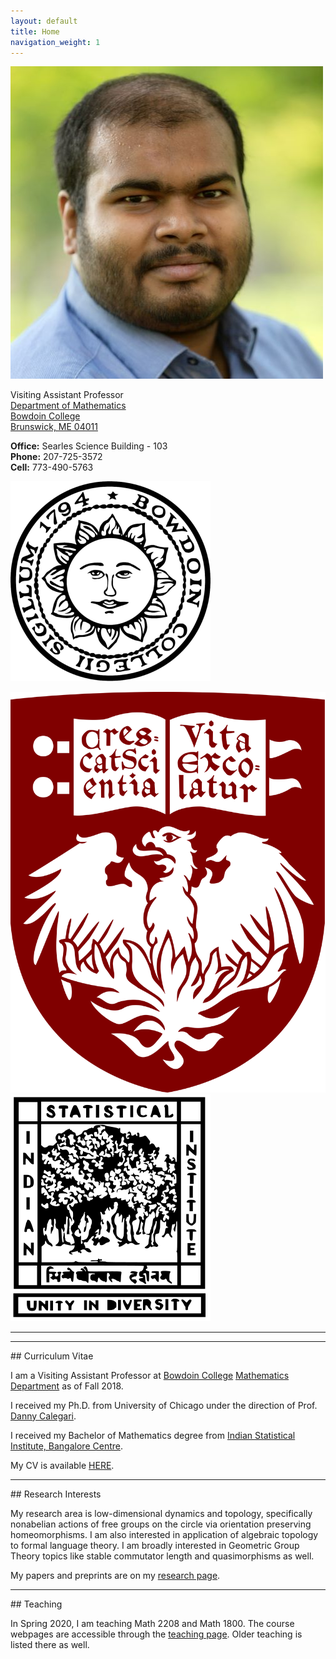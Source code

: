 ```yaml
---
layout: default
title: Home
navigation_weight: 1
---
```


<div class="about">
<div class="picture">

[![Subhadip Chowdhury](assets/photos/me_small.jpg)](assets/photos/)
</div>

<div class="mail">

Visiting Assistant Professor<br>
[Department of Mathematics](https://www.bowdoin.edu/math/)  
[Bowdoin College](http://www.bowdoin.edu/)  
[Brunswick, ME 04011](https://www.google.com/maps/place/Searles+Science+Building,+Brunswick,+ME+04011)

**Office:** Searles Science Building - 103<br>
**Phone:** 207-725-3572<br>
**Cell:** 773-490-5763
</div>
<div class="shield">
  <div class="current">
     
   ![Bowdoin College](assets/bowdoin_seal.png "Ut Aquila Versus Coelum")
  </div>
  <div class="old">
  
   ![The University of Chicago](assets/uchicago_shield.png "Crescat scientia; vita excolatur")
   ![Indian Statistical Institute](assets/isi_logo.png "भिन्नेष्वैक्यस्य दर्शनम्")
  </div>
</div>

</div>

<hr><hr>
<div class='anchor'>
## Curriculum Vitae
</div>

I am a Visiting Assistant Professor at [Bowdoin College](https://www.bowdoin.edu/) [Mathematics Department](https://www.bowdoin.edu/math/) as of Fall 2018.

I received my Ph.D. from University of Chicago under the direction of Prof. [Danny Calegari](http://math.uchicago.edu/~dannyc/).

I received my Bachelor of Mathematics degree from [Indian Statistical Institute, Bangalore Centre](http://www.isibang.ac.in/).

My CV is available [HERE](assets/CV.pdf). 
<hr>


<div class='anchor'>
## Research Interests
</div>

My research area is low-dimensional dynamics and topology, specifically nonabelian actions of free groups on the circle via orientation preserving homeomorphisms. I am also interested in application of algebraic topology to formal language theory. I am broadly interested in Geometric Group Theory topics like stable commutator length and quasimorphisms as well.

My papers and preprints are on my [research page](research).

<hr>

<div class='anchor'>
## Teaching
</div>

In Spring 2020, I am teaching Math 2208 and Math 1800. The course webpages are accessible through the [teaching page](teaching). Older teaching is listed there as well.

